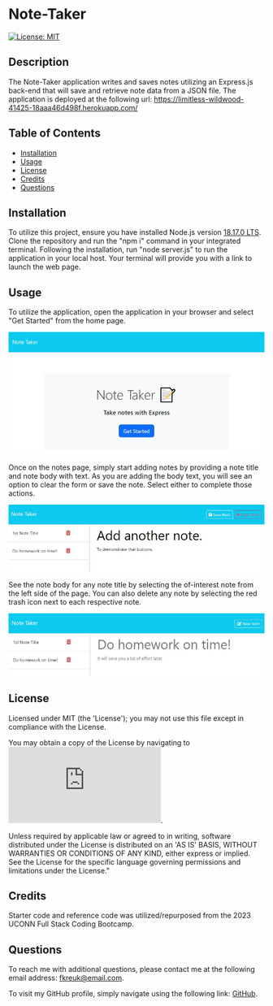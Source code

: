 # Note-Taker

[![License: MIT](https://img.shields.io/badge/License-MIT-yellow.svg)](https://opensource.org/licenses/MIT)

 ## Description
 
The Note-Taker application writes and saves notes utilizing an Express.js back-end that will save and retrieve note data from a JSON file. The application is deployed at the following url: https://limitless-wildwood-41425-18aaa46d498f.herokuapp.com/

 
 ## Table of Contents
 
 - [Installation](#installation)
 - [Usage](#usage)
 - [License](#license)
 - [Credits](#credits)
 - [Questions](#questions)
 
 ## Installation
 
 To utilize this project, ensure you have installed Node.js version [18.17.0 LTS](nodejs.org/en). Clone the repository and run the "npm i" command in your integrated terminal. Following the installation, run "node server.js" to run the application in your local host. Your terminal will provide you with a link to launch the web page.
 
 ## Usage
 
To utilize the application, open the application in your browser and select "Get Started" from the home page. 

![Home Page](/public/assets/images/Note%20Taker%20Home%20Page.JPG)


Once on the notes page, simply start adding notes by providing a note title and note body with text. As you are adding the body text, you will see an option to clear the form or save the note. Select either to complete those actions. 

![Notes Page](/public/assets/images/Note%20Taker%20Notes%20Page%201.JPG)


See the note body for any note title by selecting the of-interest note from the left side of the page. You can also delete any note by selecting the red trash icon next to each respective note.

![Notes Page](/public/assets/images/Note%20Taker%20Notes%20Page%202.JPG)
 
 ## License
 
 Licensed under MIT (the 'License'); you may not use this file except in compliance with the License. 
 
 You may obtain a copy of the License by navigating to ![MIT License](https://www.mit.edu/~amini/LICENSE.md).
 
 Unless required by applicable law or agreed to in writing, software distributed under the License is distributed on an 'AS IS' BASIS, WITHOUT WARRANTIES OR CONDITIONS OF ANY KIND, either express or implied. See the License for the specific language governing permissions and limitations under the License."
 
 
 ## Credits
 
Starter code and reference code was utilized/repurposed from the 2023 UCONN Full Stack Coding Bootcamp. 
 
  
 ## Questions

 To reach me with additional questions, please contact me at the following email address: fkreuk@email.com.

 To visit my GitHub profile, simply navigate using the following link: [GitHub](https://github.com/f-kreuk).